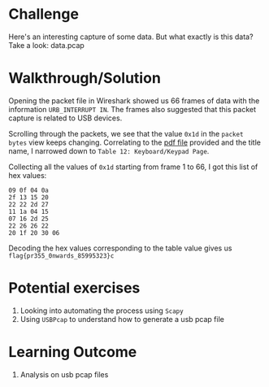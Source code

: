 # Challenge

Here's an interesting capture of some data. But what exactly is this data? Take a look: data.pcap

# Walkthrough/Solution

Opening the packet file in Wireshark showed us 66 frames of data with the information `URB_INTERRUPT IN`. The frames also suggested that this packet capture is related to USB devices. </br>

Scrolling through the packets, we see that the value `0x1d` in the `packet bytes` view keeps changing. Correlating to the [pdf file](http://www.usb.org/developers/hidpage/Hut1_12v2.pdf) provided and the title name, I narrowed down to `Table 12: Keyboard/Keypad Page`. </br>

Collecting all the values of `0x1d` starting from frame 1 to 66, I got this list of hex values:

```
09 0f 04 0a 
2f 13 15 20 
22 22 2d 27 
11 1a 04 15 
07 16 2d 25 
22 26 26 22 
20 1f 20 30 06
```
Decoding the hex values corresponding to the table value gives us `flag{pr355_0nwards_85995323}c`

# Potential exercises
1) Looking into automating the process using `Scapy`
2) Using `USBPcap` to understand how to generate a usb pcap file

# Learning Outcome
1) Analysis on usb pcap files
